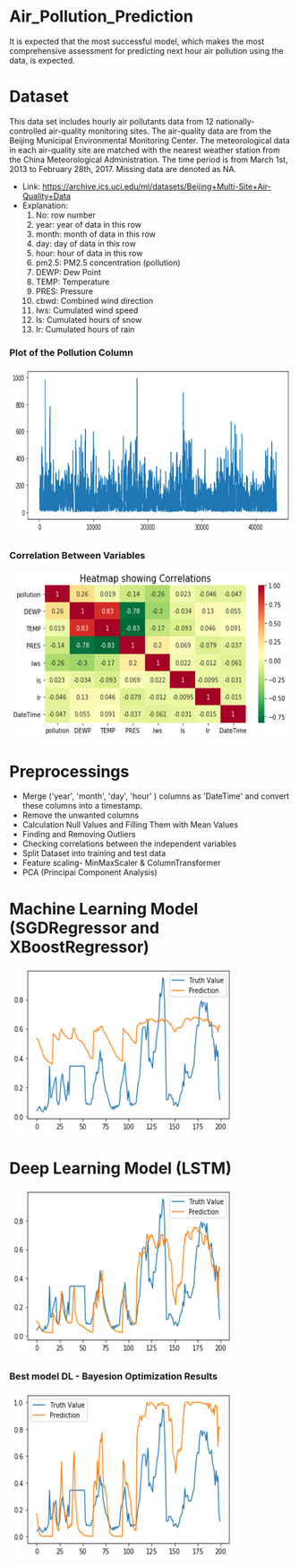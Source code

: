 # Air_Pollution_Prediction

It is expected that the most successful model, which makes the most comprehensive assessment for predicting next hour air pollution using the data, is expected.

# Dataset
This data set includes hourly air pollutants data from 12 nationally-controlled air-quality monitoring sites. The air-quality data are from the Beijing Municipal Environmental Monitoring Center. The meteorological data in each air-quality site are matched with the nearest weather station from the China Meteorological Administration. The time period is from March 1st, 2013 to February 28th, 2017. Missing data are denoted as NA.

- Link: https://archive.ics.uci.edu/ml/datasets/Beijing+Multi-Site+Air-Quality+Data
- Explanation:
    1. No: row number
    2. year: year of data in this row
    3. month: month of data in this row
    4. day: day of data in this row
    5. hour: hour of data in this row
    6. pm2.5: PM2.5 concentration (pollution)
    7. DEWP: Dew Point
    8. TEMP: Temperature
    9. PRES: Pressure
    10. cbwd: Combined wind direction
    11. Iws: Cumulated wind speed
    12. Is: Cumulated hours of snow
    13. Ir: Cumulated hours of rain

### Plot of the Pollution Column

<img src="plot_pollution.png" alt="plot_pollution"	width="700" height="300" /> 

### Correlation Between Variables

<img src="corelation_between_variables.png" alt="corelation_between_variables"	width="500" height="300" /> 


# Preprocessings
- Merge ('year', 'month', 'day', 'hour' ) columns as 'DateTime' and convert these columns into a timestamp.
- Remove the unwanted columns
- Calculation Null Values and Filling Them with Mean Values
- Finding and Removing Outliers
- Checking correlations between the independent variables
- Split Dataset into training and test data
- Feature scaling- MinMaxScaler & ColumnTransformer
- PCA (Principai Component Analysis)


# Machine Learning Model (SGDRegressor and XBoostRegressor)

<img src="machine_learning.png" alt="ml"	width="400" height="300" /> 

# Deep Learning Model (LSTM)

<img src="deep_learning.png" alt="dl"	width="400" height="300" /> 

### Best model DL - Bayesion Optimization Results

<img src="best_model_dl.png" alt="best_model_dl" width="400" height="300" /> 

